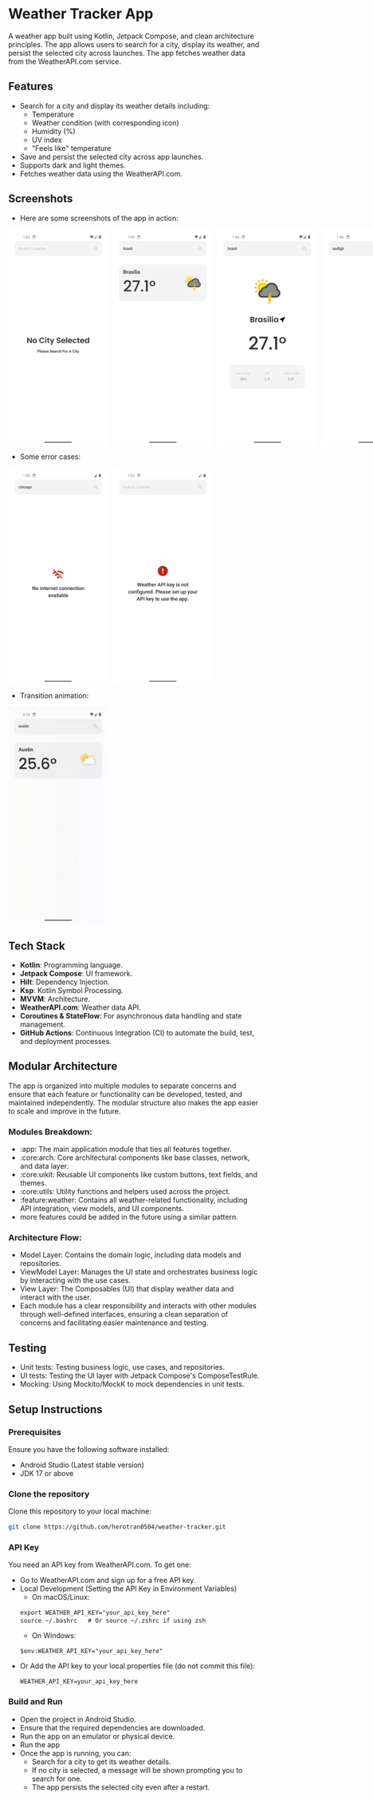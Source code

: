 # Weather Tracker App

A weather app built using Kotlin, Jetpack Compose, and clean architecture principles. The app allows users to search for a city, display its weather, and persist the selected city across launches. The app fetches weather data from the WeatherAPI.com service.

## Features
- Search for a city and display its weather details including:
  - Temperature
  - Weather condition (with corresponding icon)
  - Humidity (%)
  - UV index
  - "Feels like" temperature
- Save and persist the selected city across app launches.
- Supports dark and light themes.
- Fetches weather data using the WeatherAPI.com.

## Screenshots
- Here are some screenshots of the app in action:

<div style="display: flex; gap: 10px;">
  <img src="screenshots/01_no_city_selected.png" width="200" />
  <img src="screenshots/02_search_weather_by_city.png" width="200" />
  <img src="screenshots/03_weather_details_view.png" width="200" />
  <img src="screenshots/04_no_city_found.png" width="200" />
</div>

- Some error cases:

<div style="display: flex; gap: 10px;">
  <img src="screenshots/06_no_internet_connection.png" width="200" />
  <img src="screenshots/07_missing_api_key.png" width="200" />
</div>

- Transition animation:

<img src="screenshots/08_weather_detail_transition.gif" width="200" />

## Tech Stack
- **Kotlin**: Programming language.
- **Jetpack Compose**: UI framework.
- **Hilt**: Dependency Injection.
- **Ksp**: Kotlin Symbol Processing.
- **MVVM**: Architecture.
- **WeatherAPI.com**: Weather data API.
- **Coroutines & StateFlow**: For asynchronous data handling and state management.
- **GitHub Actions**: Continuous Integration (CI) to automate the build, test, and deployment processes. 

## Modular Architecture
The app is organized into multiple modules to separate concerns and ensure that each feature or functionality can be developed, tested, and maintained independently. The modular structure also makes the app easier to scale and improve in the future.

### Modules Breakdown:
- :app: The main application module that ties all features together.
- :core:arch: Core architectural components like base classes, network, and data layer.
- :core:uikit: Reusable UI components like custom buttons, text fields, and themes.
- :core:utils: Utility functions and helpers used across the project.
- :feature:weather: Contains all weather-related functionality, including API integration, view models, and UI components.
- more features could be added in the future using a similar pattern.

### Architecture Flow:
- Model Layer: Contains the domain logic, including data models and repositories.
- ViewModel Layer: Manages the UI state and orchestrates business logic by interacting with the use cases.
- View Layer: The Composables (UI) that display weather data and interact with the user.
- Each module has a clear responsibility and interacts with other modules through well-defined interfaces, ensuring a clean separation of concerns and facilitating easier maintenance and testing.

## Testing
- Unit tests: Testing business logic, use cases, and repositories.
- UI tests: Testing the UI layer with Jetpack Compose's ComposeTestRule.
- Mocking: Using Mockito/MockK to mock dependencies in unit tests.

## Setup Instructions

### Prerequisites
Ensure you have the following software installed:
- Android Studio (Latest stable version)
- JDK 17 or above

### Clone the repository
Clone this repository to your local machine:
```bash
git clone https://github.com/herotran0504/weather-tracker.git
```

### API Key
You need an API key from WeatherAPI.com. To get one:
- Go to WeatherAPI.com and sign up for a free API key.
- Local Development (Setting the API Key in Environment Variables)
  - On macOS/Linux:
  ```
  export WEATHER_API_KEY="your_api_key_here"
  source ~/.bashrc   # Or source ~/.zshrc if using zsh
  ```
  - On Windows:
  ```
  $env:WEATHER_API_KEY="your_api_key_here"
  ```
- Or Add the API key to your local.properties file (do not commit this file):
  ```
  WEATHER_API_KEY=your_api_key_here
  ```
### Build and Run
- Open the project in Android Studio.
- Ensure that the required dependencies are downloaded.
- Run the app on an emulator or physical device.
- Run the app
- Once the app is running, you can:
  - Search for a city to get its weather details.
  - If no city is selected, a message will be shown prompting you to search for one.
  - The app persists the selected city even after a restart.

